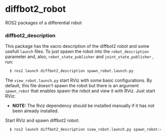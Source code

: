 # diffbot2_robot
ROS2 packages of a differential robot


### diffbot2_description

This package has the xacro description of the diffbot2 robot and some usefull `launch` files. To just spawn the robot into the `robot_description` parameter and, also, `robot_state_publisher` and `joint_state_publisher` , run:

```bash
  $ ros2 launch diffbot2_description spawn_robot.launch.py
```

The `view_robot.launch.py` start RViz with some basic configurations. By default, this file doesn't spawn the robot but there is an argument *`spawn_robot`* that enables spawn the robot and view it with RViz. Just start RViz:

- **NOTE:** The Rviz dependency should be installed manually if it has not been already installed. 

Start RViz and spawn diffbot2 robot:

```bash
  $ ros2 launch diffbot2_description view_robot.launch.py spawn_robot:=true
``` 
